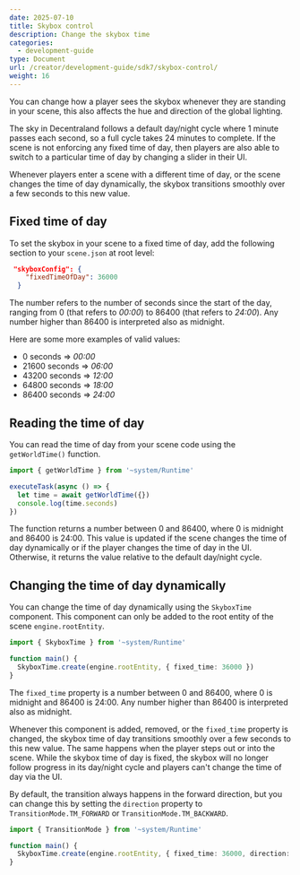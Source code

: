 ```yaml
---
date: 2025-07-10
title: Skybox control
description: Change the skybox time
categories:
  - development-guide
type: Document
url: /creator/development-guide/sdk7/skybox-control/
weight: 16
---
```


You can change how a player sees the skybox whenever they are standing in your scene, this also affects the hue and direction of the global lighting.

The sky in Decentraland follows a default day/night cycle where 1 minute passes each second, so a full cycle takes 24 minutes to complete. If the scene is not enforcing any fixed time of day, then players are also able to switch to a particular time of day by changing a slider in their UI.

Whenever players enter a scene with a different time of day, or the scene changes the time of day dynamically, the skybox transitions smoothly over a few seconds to this new value.

## Fixed time of day

To set the skybox in your scene to a fixed time of day, add the following section to your `scene.json` at root level:

```json
 "skyboxConfig": {
    "fixedTimeOfDay": 36000
  }
``` 

The number refers to the number of seconds since the start of the day, ranging from 0 (that refers to _00:00_) to 86400 (that refers to _24:00_). Any number higher than 86400 is interpreted also as midnight.

Here are some more examples of valid values:

- 0 seconds  =>   _00:00_
- 21600 seconds   =>   _06:00_
- 43200 seconds    =>   _12:00_
- 64800 seconds    =>   _18:00_
- 86400 seconds    =>   _24:00_

## Reading the time of day

You can read the time of day from your scene code using the `getWorldTime()` function.

```ts
import { getWorldTime } from '~system/Runtime'

executeTask(async () => {
  let time = await getWorldTime({})
  console.log(time.seconds)
})
```

The function returns a number between 0 and 86400, where 0 is midnight and 86400 is 24:00. This value is updated if the scene changes the time of day dynamically or if the player changes the time of day in the UI. Otherwise, it returns the value relative to the default day/night cycle.


## Changing the time of day dynamically

You can change the time of day dynamically using the `SkyboxTime` component. This component can only be added to the root entity of the scene `engine.rootEntity`.

```ts
import { SkyboxTime } from '~system/Runtime'

function main() {
  SkyboxTime.create(engine.rootEntity, { fixed_time: 36000 })
}
```

The `fixed_time` property is a number between 0 and 86400, where 0 is midnight and 86400 is 24:00. Any number higher than 86400 is interpreted also as midnight.

Whenever this component is added, removed, or the `fixed_time` property is changed, the skybox time of day transitions smoothly over a few seconds to this new value. The same happens when the player steps out or into the scene. While the skybox time of day is fixed, the skybox will no longer follow progress in its day/night cycle and players can't change the time of day via the UI.

By default, the transition always happens in the forward direction, but you can change this by setting the `direction` property to `TransitionMode.TM_FORWARD` or `TransitionMode.TM_BACKWARD`.

```ts
import { TransitionMode } from '~system/Runtime'

function main() {
  SkyboxTime.create(engine.rootEntity, { fixed_time: 36000, direction: TransitionMode.TM_BACKWARD })
}
```

<!-- 

TODO

SkyboxTime.encode("16:00)

SkyboxTime.decode("36000")

-->

